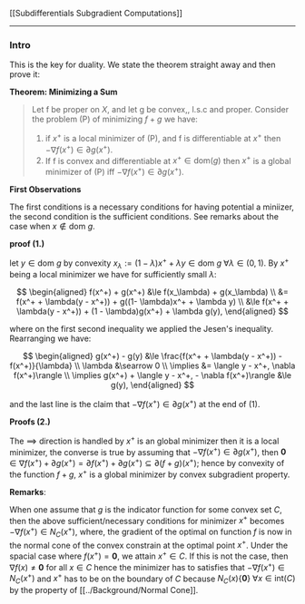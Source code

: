 [[Subdifferentials Subgradient Computations]]


---
### **Intro**

This is the key for duality. We state the theorem straight away and then prove it: 

**Theorem: Minimizing a Sum**
> Let f be proper on $X$, and let g be convex,, l.s.c and proper. Consider the problem (P) of minimizing $f + g$ we have: 
> 1. if $x^+$ is a local minimizer of (P), and f is differentiable at $x^+$ then $- \nabla f(x^+) \in \partial g(x^+)$. 
> 2. If f is convex and differentiable at $x^+\in \text{dom}(g)$ then $x^+$ is a global minimizer of (P) iff $- \nabla f(x^+) \in \partial g(x^+)$. 

**First Observations**

The first conditions is a necessary conditions for having potential a miniizer, the second condition is the sufficient conditions. See remarks about the case when $x\not\in \text{dom } g$. 

**proof (1.)**

let $y\in \text{dom }g$ by convexity $x_{\lambda}:= (1 - \lambda)x^+ + \lambda y\in \text{dom }g \;\forall \lambda \in (0, 1)$. By $x^+$ being a local minimizer we have for sufficiently small $\lambda$: 

$$
\begin{aligned}
    f(x^+) + g(x^+) &\le f(x_\lambda) + g(x_\lambda)
    \\
    &= f(x^+ + \lambda(y - x^+)) + g((1- \lambda)x^+ + \lambda y)
    \\
    &\le f(x^+ + \lambda(y - x^+)) + (1 - \lambda)g(x^+) + \lambda g(y), 
\end{aligned}
$$

where on the first second inequality we applied the Jesen's inequality. Rearranging we have: 

$$
\begin{aligned}
    g(x^+) - g(y) &\le 
    \frac{f(x^+ + \lambda(y - x^+)) - f(x^+)}{\lambda}
    \\
    \lambda &\searrow 0
    \\
    \implies &= \langle y - x^+, \nabla f(x^+)\rangle
    \\
    \implies 
    g(x^+) + \langle y - x^+, - \nabla f(x^+)\rangle &\le g(y), 
\end{aligned}
$$

and the last line is the claim that $-\nabla f(x^+) \in \partial g(x^+)$ at the end of (1).

**Proofs (2.)**

The $\implies$ direction is handled by $x^+$ is an global minimizer then it is a local minimizer, the converse is true by assuming that $-\nabla f(x^+)\in \partial g(x^+)$, then $\mathbf 0\in \nabla f(x^+) + \partial g(x^+) = \partial f(x^+) + \partial g(x^+) \subseteq \partial (f + g)(x^+)$; hence by convexity of the function $f + g$, $x^+$ is a global minimizer by convex subgradient property. 


**Remarks**: 

When one assume that $g$ is the indicator function for some convex set $C$, then the above sufficient/necessary conditions for minimizer $x^+$ becomes $-\nabla f(x^+) \in N_C(x^+)$, where, the gradient of the optimal on function $f$ is now in the normal cone of the convex constrain at the optimal point $x^+$. Under the spacial case where $f(x^+) = \mathbf 0$, we attain $x^+\in C$. If this is not the case, then $\nabla f(x)\neq \mathbf 0$ for all $x\in C$ hence the minimizer has to satisfies that $-\nabla f(x^+) \in N_C(x^+)$ and $x^+$ has to be on the boundary of $C$ because $N_C(x)  \{\mathbf 0\}\;\forall x \in \text{int}(C)$ by the property of [[../Background/Normal Cone]]. 